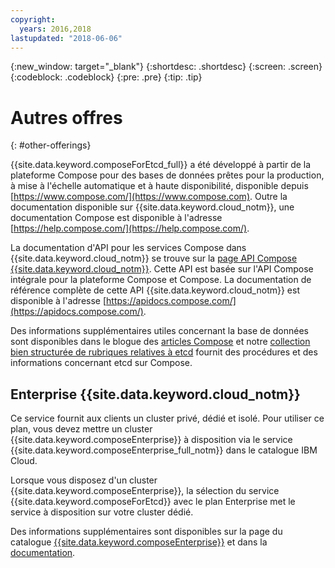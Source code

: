 ```yaml
---
copyright:
  years: 2016,2018
lastupdated: "2018-06-06"
---
```


{:new_window: target="_blank"}
{:shortdesc: .shortdesc}
{:screen: .screen}
{:codeblock: .codeblock}
{:pre: .pre}
{:tip: .tip}

# Autres offres 
{: #other-offerings}

{{site.data.keyword.composeForEtcd_full}} a été développé à partir de la plateforme Compose pour des bases de données prêtes pour la production, à mise à l'échelle automatique et à haute disponibilité, disponible depuis [https://www.compose.com/](https://www.compose.com). Outre la documentation disponible sur {{site.data.keyword.cloud_notm}}, une documentation Compose est disponible à l'adresse [https://help.compose.com/](https://help.compose.com/).

La documentation d'API pour les services Compose dans {{site.data.keyword.cloud_notm}} se trouve sur la [page API Compose {{site.data.keyword.cloud_notm}}](https://www.compose.com/articles/the-ibm-cloud-compose-api/). Cette API est basée sur l'API Compose intégrale pour la plateforme Compose et Compose. La documentation de référence complète de cette API {{site.data.keyword.cloud_notm}} est disponible à l'adresse [https://apidocs.compose.com/](https://apidocs.compose.com/).

Des informations supplémentaires utiles concernant la base de données sont disponibles dans le blogue des [articles Compose](https://www.compose.com/articles/) et notre [collection bien structurée de rubriques relatives à etcd](https://www.compose.com/articles/curated-collection-etcd/) fournit des procédures et des informations concernant etcd sur Compose.

## Enterprise {{site.data.keyword.cloud_notm}}

Ce service fournit aux clients un cluster privé, dédié et isolé. Pour utiliser ce plan, vous devez mettre un cluster {{site.data.keyword.composeEnterprise}} à disposition via le service {{site.data.keyword.composeEnterprise_full_notm}} dans le catalogue IBM Cloud.

Lorsque vous disposez d'un cluster {{site.data.keyword.composeEnterprise}}, la sélection du service {{site.data.keyword.composeForEtcd}} avec le plan Enterprise met le service à disposition sur votre cluster dédié. 

Des informations supplémentaires sont disponibles sur la page du catalogue [{{site.data.keyword.composeEnterprise}}](https://console.{DomainName}/catalog/services/compose-enterprise) et dans la [documentation](https://console.{DomainName}/docs/services/ComposeEnterprise/index.html#about-compose-enterprise).


